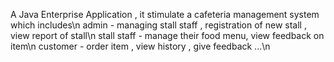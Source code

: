 A Java Enterprise Application , it stimulate a cafeteria management system which includes\n
admin -  managing stall staff , registration of new stall , view report of stall\n
stall staff - manage their food menu, view feedback on item\n
customer - order item , view history , give feedback ...\n
